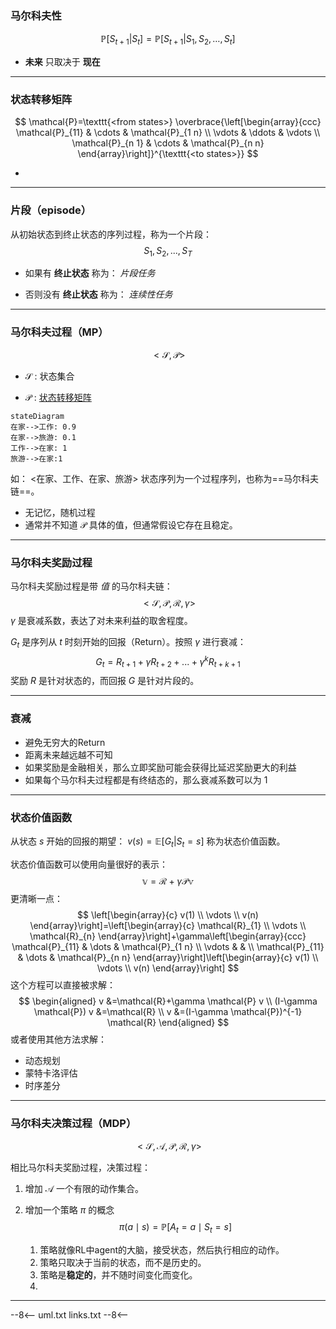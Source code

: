 ### 马尔科夫性

$$
\mathbb{P}\left[S_{t+1} | S_{t}\right]=\mathbb{P}\left[S_{t+1} | S_{1}, S_{2}, \ldots, S_{t}\right]
$$

- **未来** 只取决于 **现在**

---

### 状态转移矩阵

$$
\mathcal{P}=\texttt{<from states>} \overbrace{\left[\begin{array}{ccc}
\mathcal{P}_{11} & \cdots & \mathcal{P}_{1 n} \\
\vdots & \ddots & \vdots \\
\mathcal{P}_{n 1} & \cdots & \mathcal{P}_{n n}
\end{array}\right]}^{\texttt{<to states>}}
$$

- 

---

### 片段（episode）

从初始状态到终止状态的序列过程，称为一个片段：
$$
S_1, S_2, ... , S_T
$$

- 如果有 **终止状态** 称为： *片段任务*

- 否则没有 **终止状态** 称为： *连续性任务*

---

### 马尔科夫过程（MP）

$$
< \mathcal S, \mathcal P >
$$

- $\mathcal S$ : 状态集合

- $\mathcal P$ : [状态转移矩阵](#状态转移矩阵)

  

```mermaid
stateDiagram
在家-->工作: 0.9
在家-->旅游: 0.1
工作-->在家: 1
旅游-->在家:1
```

如： <在家、工作、在家、旅游> 状态序列为一个过程序列，也称为==马尔科夫链==。

- 无记忆，随机过程
- 通常并不知道 $\mathcal P$ 具体的值，但通常假设它存在且稳定。

---

### 马尔科夫奖励过程

马尔科夫奖励过程是带 *值* 的马尔科夫链：
$$
<\mathcal S, \mathcal P, \mathcal R, \gamma>
$$
$\gamma$ 是衰减系数，表达了对未来利益的取舍程度。

$G_t$ 是序列从 $t$ 时刻开始的回报（Return）。按照 $\gamma$ 进行衰减：
$$
G_t= R_{t+1}+ \gamma R_{t+2} + ... + \gamma^k R_{t+k+1}
$$
​	奖励 $R$ 是针对状态的，而回报 $G$ 是针对片段的。

---

### 衰减

- 避免无穷大的Return
- 距离未来越远越不可知
- 如果奖励是金融相关，那么立即奖励可能会获得比延迟奖励更大的利益
- 如果每个马尔科夫过程都是有终结态的，那么衰减系数可以为 1

----

### 状态价值函数

从状态 $s$ 开始的回报的期望： $v(s) = \mathbb E[G_t | S_t = s]$  称为状态价值函数。

状态价值函数可以使用向量很好的表示：
$$
\mathbb v=\mathcal{R}+\gamma \mathcal{P} \mathbb v
$$
更清晰一点：
$$
\left[\begin{array}{c}
v(1) \\
\vdots \\
v(n)
\end{array}\right]=\left[\begin{array}{c}
\mathcal{R}_{1} \\
\vdots \\
\mathcal{R}_{n}
\end{array}\right]+\gamma\left[\begin{array}{ccc}
\mathcal{P}_{11} & \dots & \mathcal{P}_{1 n} \\
\vdots & & \\
\mathcal{P}_{11} & \dots & \mathcal{P}_{n n}
\end{array}\right]\left[\begin{array}{c}
v(1) \\
\vdots \\
v(n)
\end{array}\right]
$$
这个方程可以直接被求解：
$$
\begin{aligned}
v &=\mathcal{R}+\gamma \mathcal{P} v \\
(I-\gamma \mathcal{P}) v &=\mathcal{R} \\
v &=(I-\gamma \mathcal{P})^{-1} \mathcal{R}
\end{aligned}
$$
或者使用其他方法求解：

- 动态规划
- 蒙特卡洛评估
- 时序差分

----

### 马尔科夫决策过程（MDP）

$$
<\mathcal S, \mathcal A, \mathcal P , \mathcal R, \gamma >
$$

相比马尔科夫奖励过程，决策过程：

1. 增加 $\mathcal A$ 一个有限的动作集合。

2. 增加一个策略 $\pi$ 的概念
   $$
   \pi(a \mid s)=\mathbb{P}\left[A_{t}=a \mid S_{t}=s\right]
   $$

   1. 策略就像RL中agent的大脑，接受状态，然后执行相应的动作。
   2. 策略只取决于当前的状态，而不是历史的。
   3. 策略是**稳定的**，并不随时间变化而变化。
   4. 





---

--8<--
uml.txt
links.txt
--8<--